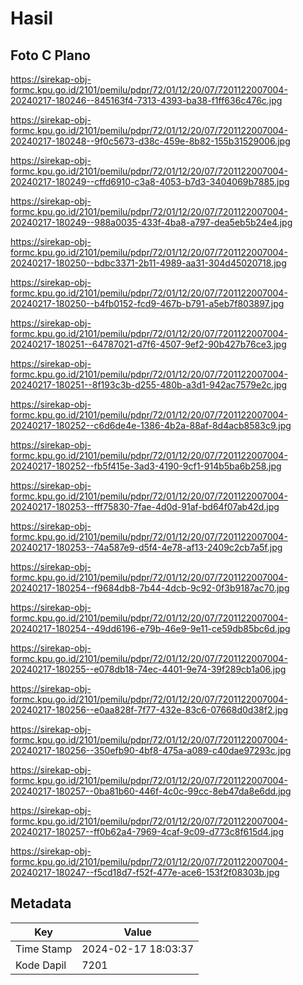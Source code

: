 # Hasil

## Foto C Plano

https://sirekap-obj-formc.kpu.go.id/2101/pemilu/pdpr/72/01/12/20/07/7201122007004-20240217-180246--845163f4-7313-4393-ba38-f1ff636c476c.jpg

https://sirekap-obj-formc.kpu.go.id/2101/pemilu/pdpr/72/01/12/20/07/7201122007004-20240217-180248--9f0c5673-d38c-459e-8b82-155b31529006.jpg

https://sirekap-obj-formc.kpu.go.id/2101/pemilu/pdpr/72/01/12/20/07/7201122007004-20240217-180249--cffd6910-c3a8-4053-b7d3-3404069b7885.jpg

https://sirekap-obj-formc.kpu.go.id/2101/pemilu/pdpr/72/01/12/20/07/7201122007004-20240217-180249--988a0035-433f-4ba8-a797-dea5eb5b24e4.jpg

https://sirekap-obj-formc.kpu.go.id/2101/pemilu/pdpr/72/01/12/20/07/7201122007004-20240217-180250--bdbc3371-2b11-4989-aa31-304d45020718.jpg

https://sirekap-obj-formc.kpu.go.id/2101/pemilu/pdpr/72/01/12/20/07/7201122007004-20240217-180250--b4fb0152-fcd9-467b-b791-a5eb7f803897.jpg

https://sirekap-obj-formc.kpu.go.id/2101/pemilu/pdpr/72/01/12/20/07/7201122007004-20240217-180251--64787021-d7f6-4507-9ef2-90b427b76ce3.jpg

https://sirekap-obj-formc.kpu.go.id/2101/pemilu/pdpr/72/01/12/20/07/7201122007004-20240217-180251--8f193c3b-d255-480b-a3d1-942ac7579e2c.jpg

https://sirekap-obj-formc.kpu.go.id/2101/pemilu/pdpr/72/01/12/20/07/7201122007004-20240217-180252--c6d6de4e-1386-4b2a-88af-8d4acb8583c9.jpg

https://sirekap-obj-formc.kpu.go.id/2101/pemilu/pdpr/72/01/12/20/07/7201122007004-20240217-180252--fb5f415e-3ad3-4190-9cf1-914b5ba6b258.jpg

https://sirekap-obj-formc.kpu.go.id/2101/pemilu/pdpr/72/01/12/20/07/7201122007004-20240217-180253--fff75830-7fae-4d0d-91af-bd64f07ab42d.jpg

https://sirekap-obj-formc.kpu.go.id/2101/pemilu/pdpr/72/01/12/20/07/7201122007004-20240217-180253--74a587e9-d5f4-4e78-af13-2409c2cb7a5f.jpg

https://sirekap-obj-formc.kpu.go.id/2101/pemilu/pdpr/72/01/12/20/07/7201122007004-20240217-180254--f9684db8-7b44-4dcb-9c92-0f3b9187ac70.jpg

https://sirekap-obj-formc.kpu.go.id/2101/pemilu/pdpr/72/01/12/20/07/7201122007004-20240217-180254--49dd6196-e79b-46e9-9e11-ce59db85bc6d.jpg

https://sirekap-obj-formc.kpu.go.id/2101/pemilu/pdpr/72/01/12/20/07/7201122007004-20240217-180255--e078db18-74ec-4401-9e74-39f289cb1a06.jpg

https://sirekap-obj-formc.kpu.go.id/2101/pemilu/pdpr/72/01/12/20/07/7201122007004-20240217-180256--e0aa828f-7f77-432e-83c6-07668d0d38f2.jpg

https://sirekap-obj-formc.kpu.go.id/2101/pemilu/pdpr/72/01/12/20/07/7201122007004-20240217-180256--350efb90-4bf8-475a-a089-c40dae97293c.jpg

https://sirekap-obj-formc.kpu.go.id/2101/pemilu/pdpr/72/01/12/20/07/7201122007004-20240217-180257--0ba81b60-446f-4c0c-99cc-8eb47da8e6dd.jpg

https://sirekap-obj-formc.kpu.go.id/2101/pemilu/pdpr/72/01/12/20/07/7201122007004-20240217-180257--ff0b62a4-7969-4caf-9c09-d773c8f615d4.jpg

https://sirekap-obj-formc.kpu.go.id/2101/pemilu/pdpr/72/01/12/20/07/7201122007004-20240217-180247--f5cd18d7-f52f-477e-ace6-153f2f08303b.jpg


## Metadata

| Key        | Value               |
| ---------- | ------------------- |
| Time Stamp | 2024-02-17 18:03:37 |
| Kode Dapil | 7201                |




